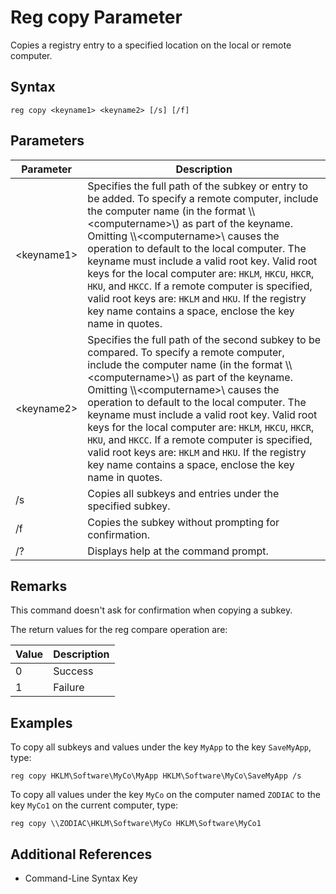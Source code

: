 # Reg copy Parameter

Copies a registry entry to a specified location on the local or remote computer.

## Syntax

```
reg copy <keyname1> <keyname2> [/s] [/f]
```

## Parameters

Parameter | Description
--- | ---
\<keyname1> | Specifies the full path of the subkey or entry to be added. To specify a remote computer, include the computer name (in the format \\\\\<computername>\\) as part of the keyname. Omitting \\\\\<computername>\\ causes the operation to default to the local computer. The keyname must include a valid root key. Valid root keys for the local computer are: `HKLM`, `HKCU`, `HKCR`, `HKU`, and `HKCC`. If a remote computer is specified, valid root keys are: `HKLM` and `HKU`. If the registry key name contains a space, enclose the key name in quotes.
\<keyname2> | Specifies the full path of the second subkey to be compared. To specify a remote computer, include the computer name (in the format \\\\\<computername>\\) as part of the keyname. Omitting \\\\\<computername>\\ causes the operation to default to the local computer. The keyname must include a valid root key. Valid root keys for the local computer are: `HKLM`, `HKCU`, `HKCR`, `HKU`, and `HKCC`. If a remote computer is specified, valid root keys are: `HKLM` and `HKU`. If the registry key name contains a space, enclose the key name in quotes.
/s | Copies all subkeys and entries under the specified subkey.
/f | Copies the subkey without prompting for confirmation.
/? | Displays help at the command prompt.

## Remarks

This command doesn't ask for confirmation when copying a subkey.

The return values for the reg compare operation are:

Value | Description
--- | ---
0 | Success
1 | Failure

## Examples

To copy all subkeys and values under the key `MyApp` to the key `SaveMyApp`, type:

```
reg copy HKLM\Software\MyCo\MyApp HKLM\Software\MyCo\SaveMyApp /s
```


To copy all values under the key `MyCo` on the computer named `ZODIAC` to the key `MyCo1` on the current computer, type:

```
reg copy \\ZODIAC\HKLM\Software\MyCo HKLM\Software\MyCo1
```

## Additional References

* Command-Line Syntax Key